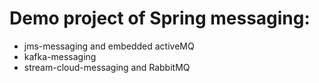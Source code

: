 # Demo project of Spring messaging:

* jms-messaging and embedded activeMQ
* kafka-messaging
* stream-cloud-messaging and RabbitMQ
